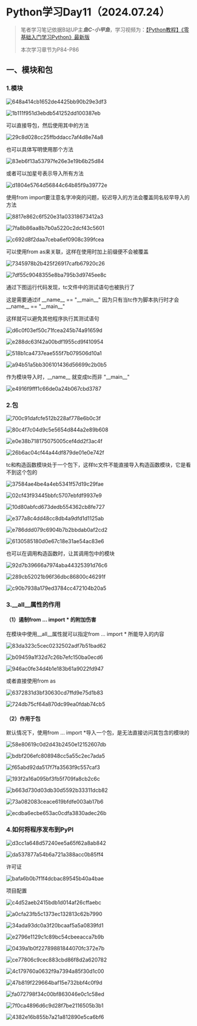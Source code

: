 #  Python学习Day11（2024.07.24）

> 笔者学习笔记依据B站UP主***鱼C-小甲鱼***，学习视频为：[【Python教程】《零基础入门学习Python》最新版]([序章_哔哩哔哩_bilibili](https://www.bilibili.com/video/BV1c4411e77t?p=1&vd_source=3052c1e7ab8ae1ae3bd0668a229fc4b7))
>
> 本次学习章节为P84-P86

## 一、模块和包

### 1.模块

![648a414cb1652de4425bb90b29e3df3](https://gitee.com/lu-hua7/picture/raw/master/648a414cb1652de4425bb90b29e3df3.png)

![1b111f951d3ebdb541252dd100387eb](https://gitee.com/lu-hua7/picture/raw/master/1b111f951d3ebdb541252dd100387eb.png)

可以直接导包，然后使用其中的方法

![29c8d028cc25ffbddacc7af4d8e74a8](https://gitee.com/lu-hua7/picture/raw/master/29c8d028cc25ffbddacc7af4d8e74a8.png)

也可以具体写明使用那个方法

![83eb6f13a53797fe26e3e19b6b25d84](https://gitee.com/lu-hua7/picture/raw/master/83eb6f13a53797fe26e3e19b6b25d84.png)

或者可以加星号表示导入所有方法

![d1804e5764d56844c64b85f9a39772e](https://gitee.com/lu-hua7/picture/raw/master/d1804e5764d56844c64b85f9a39772e.png)

使用from import要注意名字冲突的问题，较迟导入的方法会覆盖同名较早导入的方法

![8817e862c6f520e31a03318673412a3](https://gitee.com/lu-hua7/picture/raw/master/8817e862c6f520e31a03318673412a3.png)

![7fa8b86aa8b7b0a5220c2dcf43c5601](https://gitee.com/lu-hua7/picture/raw/master/7fa8b86aa8b7b0a5220c2dcf43c5601.png)

![c692d8f2daa7ceba6ef0908c399fcea](https://gitee.com/lu-hua7/picture/raw/master/c692d8f2daa7ceba6ef0908c399fcea.png)

可以使用from as来关联，这样在使用时加上前缀便不会被覆盖

![7345978b2b425f26917cafb67920c26](https://gitee.com/lu-hua7/picture/raw/master/7345978b2b425f26917cafb67920c26.png)

![7df55c9048355e8ba795b3d9745ee8c](https://gitee.com/lu-hua7/picture/raw/master/7df55c9048355e8ba795b3d9745ee8c.png)

通过下图运行代码发现，tc文件中的测试语句也被执行了

这是需要通过if \_\_name\_\_ == "\_\_main\_\_" 因为只有当tc作为脚本执行时才会\_\_name\_\_ == "\_\_main\_\_"

这样就可以避免其他程序执行其测试语句

![d6c0f03ef50c71fcea245b74a91659d](https://gitee.com/lu-hua7/picture/raw/master/d6c0f03ef50c71fcea245b74a91659d.png)

![e288dc63f42a00bdf1955cd9f410954](https://gitee.com/lu-hua7/picture/raw/master/e288dc63f42a00bdf1955cd9f410954.png)

![518b1ca4737eae555f7b079506d10a1](https://gitee.com/lu-hua7/picture/raw/master/518b1ca4737eae555f7b079506d10a1.png)

![a94b51a5bb306101436d56699c2b0b5](https://gitee.com/lu-hua7/picture/raw/master/a94b51a5bb306101436d56699c2b0b5.png)

作为模块导入时，\_\_name\_\_ 就变成tc而非 "\_\_main\_\_" 

![e4916f9fff1c66de0a24b067cbd3787](https://gitee.com/lu-hua7/picture/raw/master/e4916f9fff1c66de0a24b067cbd3787.png)

### 2.包

![700c91dafcfe512b228af778e6b0c3f](https://gitee.com/lu-hua7/picture/raw/master/700c91dafcfe512b228af778e6b0c3f.png)

![80c4f7c04d9c5e5654d844a2e89b608](https://gitee.com/lu-hua7/picture/raw/master/80c4f7c04d9c5e5654d844a2e89b608.png)

![e0e38b718175075005cef4dd2f3ac4f](https://gitee.com/lu-hua7/picture/raw/master/e0e38b718175075005cef4dd2f3ac4f.png)

![26b6ac04cf44a44df879de01e0e742f](https://gitee.com/lu-hua7/picture/raw/master/26b6ac04cf44a44df879de01e0e742f.png)

tc和构造函数模块处于一个包下，这样tc文件不能直接导入构造函数模块，它是看不到这个包的

![37584ae4be4a4eb5341f57d19c29fae](https://gitee.com/lu-hua7/picture/raw/master/37584ae4be4a4eb5341f57d19c29fae.png)

![02cf43f93445bbfc5707ebfdf9937e9](https://gitee.com/lu-hua7/picture/raw/master/02cf43f93445bbfc5707ebfdf9937e9.png)

![10d80abfcd673dedb554362cb8fe727](https://gitee.com/lu-hua7/picture/raw/master/10d80abfcd673dedb554362cb8fe727.png)

![e377a8c4dd48cc8db4a9dfd1d1125ab](https://gitee.com/lu-hua7/picture/raw/master/e377a8c4dd48cc8db4a9dfd1d1125ab.png)

![e786ddd079c6904b7b2bbdab0af2cd2](https://gitee.com/lu-hua7/picture/raw/master/e786ddd079c6904b7b2bbdab0af2cd2.png)

![6130585180d0e67c18e31ae54ac83e6](https://gitee.com/lu-hua7/picture/raw/master/6130585180d0e67c18e31ae54ac83e6.png)

也可以在调用构造函数时，让其调用包中的模块

![92d7b39666a7974aba44325391d76c6](https://gitee.com/lu-hua7/picture/raw/master/92d7b39666a7974aba44325391d76c6.png)

![289cb52021b96f36dbc86800c46291f](https://gitee.com/lu-hua7/picture/raw/master/289cb52021b96f36dbc86800c46291f.png)

![c90b7938a179ed3784cc472104b20a5](https://gitee.com/lu-hua7/picture/raw/master/c90b7938a179ed3784cc472104b20a5.png)

### 3.\_\_all\_\_属性的作用

#### （1）遏制from ... import * 的附加伤害

在模块中使用\_\_all\_\_属性就可以指定from ... import * 所能导入的内容

![83da323c5cec0232502adf7b51bad62](https://gitee.com/lu-hua7/picture/raw/master/83da323c5cec0232502adf7b51bad62.png)

![b09459a1f32d7c26b7efc150ba0ecd6](https://gitee.com/lu-hua7/picture/raw/master/b09459a1f32d7c26b7efc150ba0ecd6.png)

![946ac0fe34d4b1e183b61a9022fd947](https://gitee.com/lu-hua7/picture/raw/master/946ac0fe34d4b1e183b61a9022fd947.png)

或者直接使用from as

![6372831d3bf30630cd7ffd9e75d1b83](https://gitee.com/lu-hua7/picture/raw/master/6372831d3bf30630cd7ffd9e75d1b83.png)

![724db75cf64a870dc99ea0fdab74cb5](https://gitee.com/lu-hua7/picture/raw/master/724db75cf64a870dc99ea0fdab74cb5.png)

#### （2）作用于包

默认情况下，使用from ... import *导入一个包，是无法直接访问其包含的模块的

![58e80619c0d2d43b2450e12152607db](https://gitee.com/lu-hua7/picture/raw/master/58e80619c0d2d43b2450e12152607db.png)

![bdbf206efc808948cc5a55c2ec7ada5](https://gitee.com/lu-hua7/picture/raw/master/bdbf206efc808948cc5a55c2ec7ada5.png)

![f65abd92da517f7fa3563f9c557caf3](https://gitee.com/lu-hua7/picture/raw/master/f65abd92da517f7fa3563f9c557caf3.png)

![193f2a16a095bf3fb5f709fa8cb2c6c](https://gitee.com/lu-hua7/picture/raw/master/193f2a16a095bf3fb5f709fa8cb2c6c.png)

![b663d730d03db30d5592b33311dcb82](https://gitee.com/lu-hua7/picture/raw/master/b663d730d03db30d5592b33311dcb82.png)

![73a082083ceace619bfdfe003ab17b6](https://gitee.com/lu-hua7/picture/raw/master/73a082083ceace619bfdfe003ab17b6.png)

![ecdba6ecbe653ac0cdfa3830adec26b](https://gitee.com/lu-hua7/picture/raw/master/ecdba6ecbe653ac0cdfa3830adec26b.png)

### 4.如何将程序发布到PyPI

![d3cc1a648d57240ee5a65f62a8ab842](https://gitee.com/lu-hua7/picture/raw/master/d3cc1a648d57240ee5a65f62a8ab842.png)

![da537877a54b6a721a388acc0b85ff4](https://gitee.com/lu-hua7/picture/raw/master/da537877a54b6a721a388acc0b85ff4.png)

许可证

![bafa6b0b7f1f4dcbac89545b40a4bae](https://gitee.com/lu-hua7/picture/raw/master/bafa6b0b7f1f4dcbac89545b40a4bae.png)

项目配置

![c4d52aeb2415bdb1d014af26cffaebc](https://gitee.com/lu-hua7/picture/raw/master/c4d52aeb2415bdb1d014af26cffaebc.png)

![a0cfa23fb5c1373ec132813c62b7990](https://gitee.com/lu-hua7/picture/raw/master/a0cfa23fb5c1373ec132813c62b7990.png)

![34ada93dc0a3f20bcaaf5a5a0839fd1](https://gitee.com/lu-hua7/picture/raw/master/34ada93dc0a3f20bcaaf5a5a0839fd1.png)

![e2796e1129c1c89bc54cbeeacca7b9b](https://gitee.com/lu-hua7/picture/raw/master/e2796e1129c1c89bc54cbeeacca7b9b.png)

![0439a1b0f22789881844070fc372e7b](https://gitee.com/lu-hua7/picture/raw/master/0439a1b0f22789881844070fc372e7b.png)

![ce77806c9cec883cbd86f8d2a620782](https://gitee.com/lu-hua7/picture/raw/master/ce77806c9cec883cbd86f8d2a620782.png)

![4c179760a0632f9a7394a85f30d1c00](https://gitee.com/lu-hua7/picture/raw/master/4c179760a0632f9a7394a85f30d1c00.png)

![47b819f229664baf15e732bbf4c0f9d](https://gitee.com/lu-hua7/picture/raw/master/47b819f229664baf15e732bbf4c0f9d.png)

![fa072798f34c00bf863046e0c1c58ed](https://gitee.com/lu-hua7/picture/raw/master/fa072798f34c00bf863046e0c1c58ed.png)

![7f0ca4896d6c9d28f7be2116505b3b1](https://gitee.com/lu-hua7/picture/raw/master/7f0ca4896d6c9d28f7be2116505b3b1.png)

![4382e16b855b7a21a812890e5ca6bf6](https://gitee.com/lu-hua7/picture/raw/master/4382e16b855b7a21a812890e5ca6bf6.png)